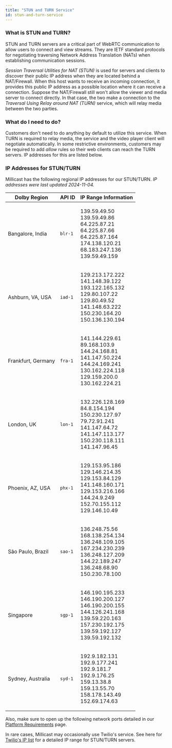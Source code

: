 ```yaml
---
title: "STUN and TURN Service"
id: stun-and-turn-service
---
```

### What is STUN and TURN?

STUN and TURN servers are a critical part of WebRTC communication to allow users to connect and view streams.  They are IETF standard protocols for negotiating traversing Network Address Translation (NATs) when establishing communication sessions.

_Session Traversal Utilities for NAT (STUN)_ is used for servers and clients to discover their public IP address when they are located behind a NAT/Firewall. When this host wants to receive an incoming connection, it provides this public IP address as a possible location where it can receive a connection. Suppose the NAT/Firewall still won't allow the viewer and media server to connect directly. In that case, the two make a connection to the _Traversal Using Relay around NAT (TURN)_ service, which will relay media between the two parties.

### What do I need to do?

Customers don't need to do anything by default to utilize this service.  When TURN is required to relay media, the service and the video player client will negotiate automatically.  In some restrictive environments, customers may be required to add _allow_ rules so their web clients can reach the TURN servers.  IP addresses for this are listed below. 

### IP Addresses for STUN/TURN

Millicast has the following regional IP addresses for our STUN/TURN.  _IP addresses were last updated 2024-11-04._

<table>
  <thead>
    <th>Dolby Region</th>
<th>API ID</th>
<th>IP Range Information</th>
  </thead>
  <tbody>
    <tr><td><p>Bangalore, India</p>
</td>
<td><p><code>blr-1</code></p>
</td>
<td><p>139.59.49.50<br />
139.59.49.86<br />
64.225.87.21<br />
64.225.87.66<br />
64.225.87.164<br />
174.138.120.21<br />
68.183.247.136<br />
139.59.49.159</p>
</td></tr>
<tr><td><p>Ashburn, VA, USA</p>
</td>
<td><p><code>iad-1</code></p>
</td>
<td><p>129.213.172.222<br />
141.148.39.122<br />
193.122.165.132<br />
129.80.107.22<br />
129.80.49.52<br />
141.148.63.222<br />
150.230.164.20<br />
150.136.130.194</p>
</td></tr>
<tr><td><p>Frankfurt, Germany</p>
</td>
<td><p><code>fra-1</code></p>
</td>
<td><p>141.144.229.61<br />
89.168.103.9<br />
144.24.168.81<br />
141.147.50.224<br />
144.24.169.241<br />
130.162.224.118<br />
129.159.200.0<br />
130.162.224.21</p>
</td></tr>
<tr><td><p>London, UK</p>
</td>
<td><p><code>lon-1</code></p>
</td>
<td><p>132.226.128.169<br />
84.8.154.194<br />
150.230.127.97<br />
79.72.91.241<br />
141.147.64.72<br />
141.147.113.177<br />
150.230.118.111<br />
141.147.96.45</p>
</td></tr>
<tr><td><p>Phoenix, AZ, USA</p>
</td>
<td><p><code>phx-1</code></p>
</td>
<td><p>129.153.95.186<br />
129.146.214.35<br />
129.153.84.129<br />
141.148.160.171<br />
129.153.216.166<br />
144.24.9.249<br />
152.70.155.112<br />
129.146.10.49</p>
</td></tr>
<tr><td><p>São Paulo, Brazil</p>
</td>
<td><p><code>sao-1</code></p>
</td>
<td><p>136.248.75.56<br />
168.138.254.134<br />
136.248.109.105<br />
167.234.230.239<br />
136.248.127.209<br />
144.22.189.247<br />
136.248.68.90<br />
150.230.78.100</p>
</td></tr>
<tr><td><p>Singapore</p>
</td>
<td><p><code>sgp-1</code></p>
</td>
<td><p>146.190.195.233<br />
146.190.200.127<br />
146.190.200.155<br />
144.126.241.168<br />
139.59.220.163<br />
157.230.192.175<br />
139.59.192.127<br />
139.59.192.132</p>
</td></tr>
<tr><td><p>Sydney, Australia</p>
</td>
<td><p><code>syd-1</code></p>
</td>
<td><p>192.9.182.131<br />
192.9.177.241<br />
192.9.181.7<br />
192.9.176.25<br />
159.13.38.8<br />
159.13.55.70<br />
158.178.143.49<br />
152.69.174.63</p>
</td></tr>
  </tbody>
</table>



Also, make sure to open up the following network ports detailed in our [Platform Requirements](/millicast/network-requirements.md) page.

In rare cases, Millicast may occasionally use Twilio's service. See here for [Twilio's IP list](https://www.twilio.com/docs/stun-turn/regions) for a detailed IP range for STUN/TURN servers.
